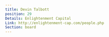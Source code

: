 ```yaml
---
title: Devin Talbott
position: 29
Details: Enlightenment Capital
Link: http://enlightenment-cap.com/people.php
Section: board
---
```


